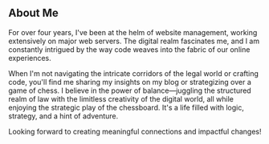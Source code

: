 ## About Me

For over four years, I've been at the helm of website management, working extensively on major web servers. The digital realm fascinates me, and I am constantly intrigued by the way code weaves into the fabric of our online experiences.

When I'm not navigating the intricate corridors of the legal world or crafting code, you'll find me sharing my insights on my blog or strategizing over a game of chess. I believe in the power of balance—juggling the structured realm of law with the limitless creativity of the digital world, all while enjoying the strategic play of the chessboard. It's a life filled with logic, strategy, and a hint of adventure.

Looking forward to creating meaningful connections and impactful changes!
